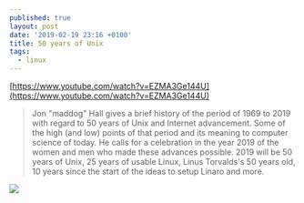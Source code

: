 ```yaml
---
published: true
layout: post
date: '2019-02-19 23:16 +0100'
title: 50 years of Unix
tags:
  - linux
---
```

[https://www.youtube.com/watch?v=EZMA3Ge144U](https://www.youtube.com/watch?v=EZMA3Ge144U)

> Jon "maddog" Hall gives a brief history of the period of 1969 to 2019 with regard to 50 years of Unix and Internet advancement. Some of the high (and low) points of that period and its meaning to computer science of today. He calls for a celebration in the year 2019 of the women and men who made these advances possible. 2019 will be 50 years of Unix, 25 years of usable Linux, Linus Torvalds's 50 years old, 10 years since the start of the ideas to setup Linaro and more.

![](https://cdn.scrot.moe/images/2019/02/19/unix2019decVT100-fs8.png)